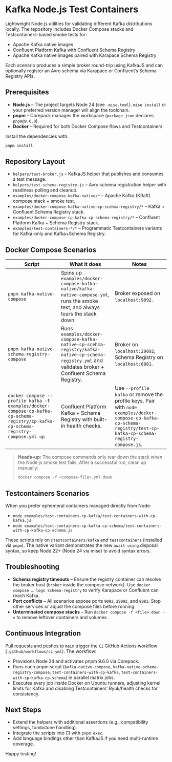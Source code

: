 # Kafka Node.js Test Containers

Lightweight Node.js utilities for validating different Kafka distributions locally. The repository includes Docker Compose stacks and Testcontainers-based smoke tests for:

- Apache Kafka native images
- Confluent Platform Kafka with Confluent Schema Registry
- Apache Kafka native images paired with Karapace Schema Registry

Each scenario produces a simple broker round-trip using KafkaJS and can optionally register an Avro schema via Karapace or Confluent’s Schema Registry APIs.

## Prerequisites

- **Node.js** – The project targets Node 24 (see `.mise.toml`). `mise install` or your preferred version manager will align the toolchain.
- **pnpm** – Corepack manages the workspace (`package.json` declares `pnpm@9.6.0`).
- **Docker** – Required for both Docker Compose flows and Testcontainers.

Install the dependencies with:

```bash
pnpm install
```

## Repository Layout

- `helpers/test-broker.js` – KafkaJS helper that publishes and consumes a test message.
- `helpers/test-schema-registry.js` – Avro schema registration helper with readiness polling and cleanup.
- `examples/docker-compose-kafka-native/*` – Apache Kafka (KRaft) compose stack + smoke test.
- `examples/docker-compose-kafka-native-cp-scehma-registry/*` – Kafka + Confluent Schema Registry stack.
- `examples/docker-compose-cp-kafka-cp-schema-registry/*` – Confluent Platform Kafka + Schema Registry stack.
- `examples/test-containers-*/*` – Programmatic Testcontainers variants for Kafka-only and Kafka+Schema Registry.

## Docker Compose Scenarios

| Script | What it does | Notes |
| --- | --- | --- |
| `pnpm kafka-native-compose` | Spins up `examples/docker-compose-kafka-native/kafka-native-compose.yml`, runs the smoke test, and always tears the stack down. | Broker exposed on `localhost:9092`. |
| `pnpm kafka-native-schema-registry-compose` | Runs `examples/docker-compose-kafka-native-cp-scehma-registry/kafka-native-cp-schema-registry.yml` and validates broker + Confluent Schema Registry. | Broker on `localhost:29092`, Schema Registry on `localhost:8081`. |
| `docker compose --profile kafka -f examples/docker-compose-cp-kafka-cp-schema-registry/cp-kafka-cp-schema-registry-compose.yml up` | Confluent Platform Kafka + Schema Registry with built-in health checks. | Use `--profile kafka` or remove the profile keys. Pair with `node examples/docker-compose-cp-kafka-cp-schema-registry/test-cp-kafka-cp-schema-registry-compose.js`. |

> **Heads-up:** The compose commands only tear down the stack when the Node.js smoke test fails. After a successful run, clean up manually:
>
> ```bash
> docker compose -f <compose-file>.yml down
> ```

## Testcontainers Scenarios

When you prefer ephemeral containers managed directly from Node:

- `node examples/test-containers-cp-kafka/test-containers-with-cp-kafka.js`
- `node examples/test-containers-cp-kafka-cp-schema/test-containers-with-cp-kafka-cp-schema.js`

These scripts rely on `@testcontainers/kafka` and `testcontainers` (installed via `pnpm`). The native variant demonstrates the new `await using` disposal syntax, so keep Node 22+ (Node 24 via mise) to avoid syntax errors.

## Troubleshooting

- **Schema registry timeouts** – Ensure the registry container can resolve the broker host (`broker` inside the compose network). Use `docker compose … logs schema-registry` to verify Karapace or Confluent can reach Kafka.
- **Port conflicts** – All scenarios expose ports `9092`, `29092`, and `8081`. Stop other services or adjust the compose files before running.
- **Unterminated compose stacks** – Run `docker compose -f <file> down -v` to remove leftover containers and volumes.

## Continuous Integration

Pull requests and pushes to `main` trigger the `CI` GitHub Actions workflow (`.github/workflows/ci.yml`). The workflow:

- Provisions Node 24 and activates pnpm 9.6.0 via Corepack.
- Runs each pnpm script (`kafka-native-compose`, `kafka-native-schema-registry-compose`, `test-containers-with-cp-kafka`, `test-containers-with-cp-kafka-cp-schema`) in parallel matrix jobs.
- Executes every job inside Docker on Ubuntu runners, adjusting kernel limits for Kafka and disabling Testcontainers’ Ryuk/health checks for consistency.

## Next Steps

- Extend the helpers with additional assertions (e.g., compatibility settings, tombstone handling).
- Integrate the scripts into CI with `pnpm exec`.
- Add language bindings other than KafkaJS if you need multi-runtime coverage.

Happy testing!
